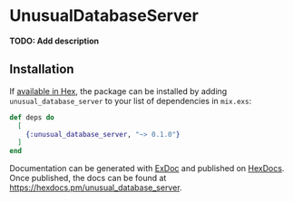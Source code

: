 # UnusualDatabaseServer

**TODO: Add description**

## Installation

If [available in Hex](https://hex.pm/docs/publish), the package can be installed
by adding `unusual_database_server` to your list of dependencies in `mix.exs`:

```elixir
def deps do
  [
    {:unusual_database_server, "~> 0.1.0"}
  ]
end
```

Documentation can be generated with [ExDoc](https://github.com/elixir-lang/ex_doc)
and published on [HexDocs](https://hexdocs.pm). Once published, the docs can
be found at <https://hexdocs.pm/unusual_database_server>.

